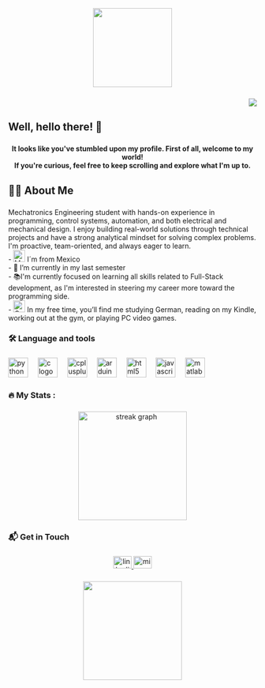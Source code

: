 <div align="center">
  <img height="160" src="https://31.media.tumblr.com/09986226d8f379980ed638b5fd94b4cb/tumblr_msu2kr4D8J1scncwdo1_500.gif"  />
</div>

###

<div align="right">
  <img src="https://visitor-badge.laobi.icu/badge?page_id=RobNR1458.RobNR1458&"  />
</div>

###

<h2 align="left">Well, hello there! 👋</h2>

###

<h4 align="center">It looks like you've stumbled upon my profile. First of all, welcome to my world!  <br>If you're curious, feel free to keep scrolling and explore what I'm up to.</h4>

###

<h2 align="left">👩‍💻  About Me</h2>

###

<p align="left">Mechatronics Engineering student with hands-on experience in programming, control systems, automation, and both electrical and mechanical design. I enjoy building real-world solutions through technical projects and have a strong analytical mindset for solving complex problems. I'm proactive, team-oriented, and always eager to learn.<br>- <img src="https://flagcdn.com/w40/mx.png" width="24" alt="Mexico flag"/> I´m from Mexico <br>- 🔭 I’m currently in my last semester <br>- 📚I'm currently focused on learning all skills related to Full-Stack development, as I'm interested in steering my career more toward the programming side.<br>- <img src="https://flagcdn.com/w40/de.png" width="24" alt="German flag"/> In my free time, you’ll find me studying German, reading on my Kindle, working out at the gym, or playing PC video games.</p>

###

<h3 align="left">🛠 Language and tools</h3>

###

<div align="left">
  <img src="https://cdn.jsdelivr.net/gh/devicons/devicon/icons/python/python-original.svg" height="40" alt="python logo"  />
  <img width="12" />
  <img src="https://cdn.jsdelivr.net/gh/devicons/devicon/icons/c/c-original.svg" height="40" alt="c logo"  />
  <img width="12" />
  <img src="https://cdn.jsdelivr.net/gh/devicons/devicon/icons/cplusplus/cplusplus-original.svg" height="40" alt="cplusplus logo"  />
  <img width="12" />
  <img src="https://cdn.simpleicons.org/arduino/00979D" height="40" alt="arduino logo"  />
  <img width="12" />
  <img src="https://cdn.simpleicons.org/html5/E34F26" height="40" alt="html5 logo"  />
  <img width="12" />
  <img src="https://cdn.simpleicons.org/javascript/F7DF1E" height="40" alt="javascript logo"  />
  <img width="12" />
  <img src="https://cdn.jsdelivr.net/gh/devicons/devicon/icons/matlab/matlab-original.svg" height="40" alt="matlab logo"  />
</div>

###

<h3 align="left">🔥   My Stats :</h3>

###

<div align="center">
  <img src="https://streak-stats.demolab.com?user=RobNR1458&locale=en&mode=daily&theme=onedark&hide_border=false&border_radius=5&date_format=j%20M%5B%20Y%5D&order=3" height="220" alt="streak graph"  />
</div>

###

<h3 align="left">📬 Get in Touch</h3>

###

<div align="center">
  <a href="https://www.linkedin.com/in/roberto-negrete-rom%C3%A1n/" target="_blank">
    <img src="https://raw.githubusercontent.com/maurodesouza/profile-readme-generator/master/src/assets/icons/social/linkedin/default.svg" width="37" height="25" alt="linkedin logo"  />
  </a>
  <a href="mailto:roberto-ne-ro@hotmail.com" target="_blank">
    <img src="https://raw.githubusercontent.com/maurodesouza/profile-readme-generator/master/src/assets/icons/social/microsoft-outlook/default.svg" width="37" height="25" alt="microsoft-outlook logo"  />
  </a>
</div>

###

<div align="center">
  <img height="200" src="https://i.pinimg.com/originals/f9/b8/8d/f9b88deeae101d6a8572063bb63c286e.gif"  />
</div>

###
